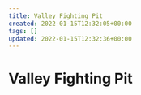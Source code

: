 ```yaml
---
title: Valley Fighting Pit
created: 2022-01-15T12:32:05+00:00
tags: []
updated: 2022-01-15T12:32:36+00:00
---
```

# Valley Fighting Pit

